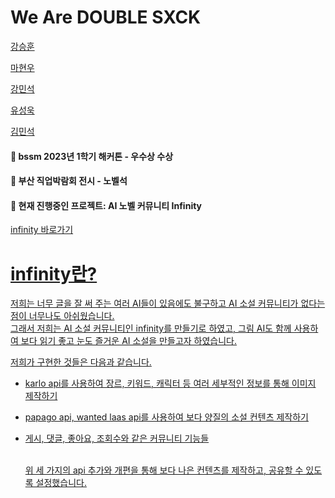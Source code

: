 # We Are DOUBLE SXCK

<a href = "https://github.com/HUN1i">강승훈</a>

<a href = "https://github.com/hw9402">마현우</a>

<a href = "https://github.com/minseok0415">강민석</a>

<a href = "https://github.com/useonguk">유성욱</a>

<a href = "https://github.com/Girey0211">김민석</a>
#### 🧊 bssm 2023년 1학기 해커톤 - 우수상 수상
#### 🧊 부산 직업박람회 전시 - 노벨석 

#### 🧊 현재 진행중인 프로젝트: AI 노벨 커뮤니티 Infinity

<a href = "https://infinitynovel.kro.kr">infinity 바로가기
# infinity란?
저희는 너무 글을 잘 써 주는 여러 AI들이 있음에도 불구하고 AI 소설 커뮤니티가 없다는 점이 너무나도 아쉬웠습니다.<br>
그래서 저희는 AI 소설 커뮤니티인 infinity를 만들기로 하였고, 그림 AI도 함께 사용하여 보다 읽기 좋고 눈도 즐거운 AI 소설을 만들고자 하였습니다.<br>

저희가 구현한 것들은 다음과 같습니다.
- karlo api를 사용하여 장르, 키워드, 캐릭터 등 여러 세부적인 정보를 통해 이미지 제작하기<br>
- papago api, wanted laas api를 사용하여 보다 양질의 소설 컨텐츠 제작하기<br>
- 게시, 댓글, 좋아요, 조회수와 같은 커뮤니티 기능들<br>

  <br>위 세 가지의 api 추가와 개편을 통해 보다 나은 컨텐츠를 제작하고, 공유할 수 있도록 설정했습니다.

